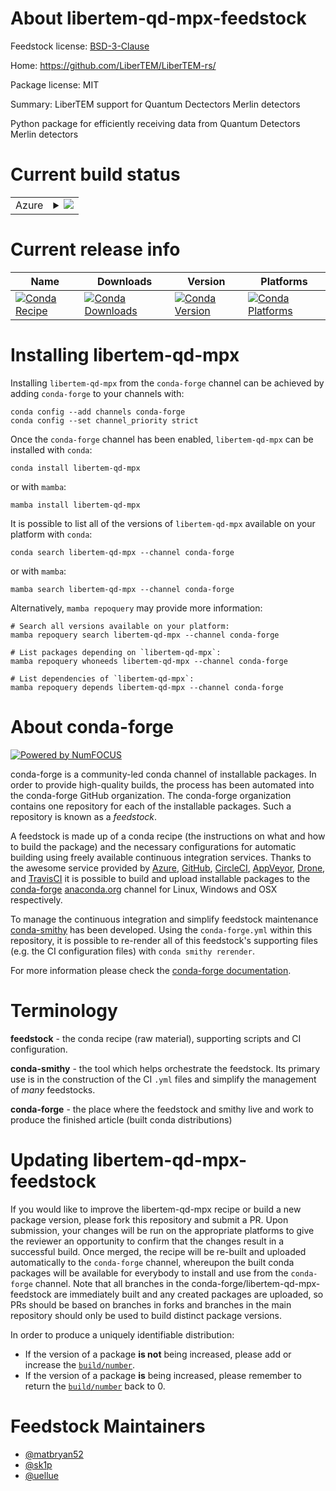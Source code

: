 About libertem-qd-mpx-feedstock
===============================

Feedstock license: [BSD-3-Clause](https://github.com/conda-forge/libertem-qd-mpx-feedstock/blob/main/LICENSE.txt)

Home: https://github.com/LiberTEM/LiberTEM-rs/

Package license: MIT

Summary: LiberTEM support for Quantum Dectectors Merlin detectors

Python package for efficiently receiving data
from Quantum Detectors Merlin detectors


Current build status
====================


<table>
    
  <tr>
    <td>Azure</td>
    <td>
      <details>
        <summary>
          <a href="https://dev.azure.com/conda-forge/feedstock-builds/_build/latest?definitionId=23413&branchName=main">
            <img src="https://dev.azure.com/conda-forge/feedstock-builds/_apis/build/status/libertem-qd-mpx-feedstock?branchName=main">
          </a>
        </summary>
        <table>
          <thead><tr><th>Variant</th><th>Status</th></tr></thead>
          <tbody><tr>
              <td>linux_64_numpy2.0python3.10.____cpython</td>
              <td>
                <a href="https://dev.azure.com/conda-forge/feedstock-builds/_build/latest?definitionId=23413&branchName=main">
                  <img src="https://dev.azure.com/conda-forge/feedstock-builds/_apis/build/status/libertem-qd-mpx-feedstock?branchName=main&jobName=linux&configuration=linux%20linux_64_numpy2.0python3.10.____cpython" alt="variant">
                </a>
              </td>
            </tr><tr>
              <td>linux_64_numpy2.0python3.11.____cpython</td>
              <td>
                <a href="https://dev.azure.com/conda-forge/feedstock-builds/_build/latest?definitionId=23413&branchName=main">
                  <img src="https://dev.azure.com/conda-forge/feedstock-builds/_apis/build/status/libertem-qd-mpx-feedstock?branchName=main&jobName=linux&configuration=linux%20linux_64_numpy2.0python3.11.____cpython" alt="variant">
                </a>
              </td>
            </tr><tr>
              <td>linux_64_numpy2.0python3.12.____cpython</td>
              <td>
                <a href="https://dev.azure.com/conda-forge/feedstock-builds/_build/latest?definitionId=23413&branchName=main">
                  <img src="https://dev.azure.com/conda-forge/feedstock-builds/_apis/build/status/libertem-qd-mpx-feedstock?branchName=main&jobName=linux&configuration=linux%20linux_64_numpy2.0python3.12.____cpython" alt="variant">
                </a>
              </td>
            </tr><tr>
              <td>linux_64_numpy2.0python3.9.____cpython</td>
              <td>
                <a href="https://dev.azure.com/conda-forge/feedstock-builds/_build/latest?definitionId=23413&branchName=main">
                  <img src="https://dev.azure.com/conda-forge/feedstock-builds/_apis/build/status/libertem-qd-mpx-feedstock?branchName=main&jobName=linux&configuration=linux%20linux_64_numpy2.0python3.9.____cpython" alt="variant">
                </a>
              </td>
            </tr><tr>
              <td>linux_64_numpy2python3.13.____cp313</td>
              <td>
                <a href="https://dev.azure.com/conda-forge/feedstock-builds/_build/latest?definitionId=23413&branchName=main">
                  <img src="https://dev.azure.com/conda-forge/feedstock-builds/_apis/build/status/libertem-qd-mpx-feedstock?branchName=main&jobName=linux&configuration=linux%20linux_64_numpy2python3.13.____cp313" alt="variant">
                </a>
              </td>
            </tr><tr>
              <td>osx_64_numpy2.0python3.10.____cpython</td>
              <td>
                <a href="https://dev.azure.com/conda-forge/feedstock-builds/_build/latest?definitionId=23413&branchName=main">
                  <img src="https://dev.azure.com/conda-forge/feedstock-builds/_apis/build/status/libertem-qd-mpx-feedstock?branchName=main&jobName=osx&configuration=osx%20osx_64_numpy2.0python3.10.____cpython" alt="variant">
                </a>
              </td>
            </tr><tr>
              <td>osx_64_numpy2.0python3.11.____cpython</td>
              <td>
                <a href="https://dev.azure.com/conda-forge/feedstock-builds/_build/latest?definitionId=23413&branchName=main">
                  <img src="https://dev.azure.com/conda-forge/feedstock-builds/_apis/build/status/libertem-qd-mpx-feedstock?branchName=main&jobName=osx&configuration=osx%20osx_64_numpy2.0python3.11.____cpython" alt="variant">
                </a>
              </td>
            </tr><tr>
              <td>osx_64_numpy2.0python3.12.____cpython</td>
              <td>
                <a href="https://dev.azure.com/conda-forge/feedstock-builds/_build/latest?definitionId=23413&branchName=main">
                  <img src="https://dev.azure.com/conda-forge/feedstock-builds/_apis/build/status/libertem-qd-mpx-feedstock?branchName=main&jobName=osx&configuration=osx%20osx_64_numpy2.0python3.12.____cpython" alt="variant">
                </a>
              </td>
            </tr><tr>
              <td>osx_64_numpy2.0python3.9.____cpython</td>
              <td>
                <a href="https://dev.azure.com/conda-forge/feedstock-builds/_build/latest?definitionId=23413&branchName=main">
                  <img src="https://dev.azure.com/conda-forge/feedstock-builds/_apis/build/status/libertem-qd-mpx-feedstock?branchName=main&jobName=osx&configuration=osx%20osx_64_numpy2.0python3.9.____cpython" alt="variant">
                </a>
              </td>
            </tr><tr>
              <td>osx_64_numpy2python3.13.____cp313</td>
              <td>
                <a href="https://dev.azure.com/conda-forge/feedstock-builds/_build/latest?definitionId=23413&branchName=main">
                  <img src="https://dev.azure.com/conda-forge/feedstock-builds/_apis/build/status/libertem-qd-mpx-feedstock?branchName=main&jobName=osx&configuration=osx%20osx_64_numpy2python3.13.____cp313" alt="variant">
                </a>
              </td>
            </tr><tr>
              <td>win_64_numpy2.0python3.10.____cpython</td>
              <td>
                <a href="https://dev.azure.com/conda-forge/feedstock-builds/_build/latest?definitionId=23413&branchName=main">
                  <img src="https://dev.azure.com/conda-forge/feedstock-builds/_apis/build/status/libertem-qd-mpx-feedstock?branchName=main&jobName=win&configuration=win%20win_64_numpy2.0python3.10.____cpython" alt="variant">
                </a>
              </td>
            </tr><tr>
              <td>win_64_numpy2.0python3.11.____cpython</td>
              <td>
                <a href="https://dev.azure.com/conda-forge/feedstock-builds/_build/latest?definitionId=23413&branchName=main">
                  <img src="https://dev.azure.com/conda-forge/feedstock-builds/_apis/build/status/libertem-qd-mpx-feedstock?branchName=main&jobName=win&configuration=win%20win_64_numpy2.0python3.11.____cpython" alt="variant">
                </a>
              </td>
            </tr><tr>
              <td>win_64_numpy2.0python3.12.____cpython</td>
              <td>
                <a href="https://dev.azure.com/conda-forge/feedstock-builds/_build/latest?definitionId=23413&branchName=main">
                  <img src="https://dev.azure.com/conda-forge/feedstock-builds/_apis/build/status/libertem-qd-mpx-feedstock?branchName=main&jobName=win&configuration=win%20win_64_numpy2.0python3.12.____cpython" alt="variant">
                </a>
              </td>
            </tr><tr>
              <td>win_64_numpy2.0python3.9.____cpython</td>
              <td>
                <a href="https://dev.azure.com/conda-forge/feedstock-builds/_build/latest?definitionId=23413&branchName=main">
                  <img src="https://dev.azure.com/conda-forge/feedstock-builds/_apis/build/status/libertem-qd-mpx-feedstock?branchName=main&jobName=win&configuration=win%20win_64_numpy2.0python3.9.____cpython" alt="variant">
                </a>
              </td>
            </tr><tr>
              <td>win_64_numpy2python3.13.____cp313</td>
              <td>
                <a href="https://dev.azure.com/conda-forge/feedstock-builds/_build/latest?definitionId=23413&branchName=main">
                  <img src="https://dev.azure.com/conda-forge/feedstock-builds/_apis/build/status/libertem-qd-mpx-feedstock?branchName=main&jobName=win&configuration=win%20win_64_numpy2python3.13.____cp313" alt="variant">
                </a>
              </td>
            </tr>
          </tbody>
        </table>
      </details>
    </td>
  </tr>
</table>

Current release info
====================

| Name | Downloads | Version | Platforms |
| --- | --- | --- | --- |
| [![Conda Recipe](https://img.shields.io/badge/recipe-libertem--qd--mpx-green.svg)](https://anaconda.org/conda-forge/libertem-qd-mpx) | [![Conda Downloads](https://img.shields.io/conda/dn/conda-forge/libertem-qd-mpx.svg)](https://anaconda.org/conda-forge/libertem-qd-mpx) | [![Conda Version](https://img.shields.io/conda/vn/conda-forge/libertem-qd-mpx.svg)](https://anaconda.org/conda-forge/libertem-qd-mpx) | [![Conda Platforms](https://img.shields.io/conda/pn/conda-forge/libertem-qd-mpx.svg)](https://anaconda.org/conda-forge/libertem-qd-mpx) |

Installing libertem-qd-mpx
==========================

Installing `libertem-qd-mpx` from the `conda-forge` channel can be achieved by adding `conda-forge` to your channels with:

```
conda config --add channels conda-forge
conda config --set channel_priority strict
```

Once the `conda-forge` channel has been enabled, `libertem-qd-mpx` can be installed with `conda`:

```
conda install libertem-qd-mpx
```

or with `mamba`:

```
mamba install libertem-qd-mpx
```

It is possible to list all of the versions of `libertem-qd-mpx` available on your platform with `conda`:

```
conda search libertem-qd-mpx --channel conda-forge
```

or with `mamba`:

```
mamba search libertem-qd-mpx --channel conda-forge
```

Alternatively, `mamba repoquery` may provide more information:

```
# Search all versions available on your platform:
mamba repoquery search libertem-qd-mpx --channel conda-forge

# List packages depending on `libertem-qd-mpx`:
mamba repoquery whoneeds libertem-qd-mpx --channel conda-forge

# List dependencies of `libertem-qd-mpx`:
mamba repoquery depends libertem-qd-mpx --channel conda-forge
```


About conda-forge
=================

[![Powered by
NumFOCUS](https://img.shields.io/badge/powered%20by-NumFOCUS-orange.svg?style=flat&colorA=E1523D&colorB=007D8A)](https://numfocus.org)

conda-forge is a community-led conda channel of installable packages.
In order to provide high-quality builds, the process has been automated into the
conda-forge GitHub organization. The conda-forge organization contains one repository
for each of the installable packages. Such a repository is known as a *feedstock*.

A feedstock is made up of a conda recipe (the instructions on what and how to build
the package) and the necessary configurations for automatic building using freely
available continuous integration services. Thanks to the awesome service provided by
[Azure](https://azure.microsoft.com/en-us/services/devops/), [GitHub](https://github.com/),
[CircleCI](https://circleci.com/), [AppVeyor](https://www.appveyor.com/),
[Drone](https://cloud.drone.io/welcome), and [TravisCI](https://travis-ci.com/)
it is possible to build and upload installable packages to the
[conda-forge](https://anaconda.org/conda-forge) [anaconda.org](https://anaconda.org/)
channel for Linux, Windows and OSX respectively.

To manage the continuous integration and simplify feedstock maintenance
[conda-smithy](https://github.com/conda-forge/conda-smithy) has been developed.
Using the ``conda-forge.yml`` within this repository, it is possible to re-render all of
this feedstock's supporting files (e.g. the CI configuration files) with ``conda smithy rerender``.

For more information please check the [conda-forge documentation](https://conda-forge.org/docs/).

Terminology
===========

**feedstock** - the conda recipe (raw material), supporting scripts and CI configuration.

**conda-smithy** - the tool which helps orchestrate the feedstock.
                   Its primary use is in the construction of the CI ``.yml`` files
                   and simplify the management of *many* feedstocks.

**conda-forge** - the place where the feedstock and smithy live and work to
                  produce the finished article (built conda distributions)


Updating libertem-qd-mpx-feedstock
==================================

If you would like to improve the libertem-qd-mpx recipe or build a new
package version, please fork this repository and submit a PR. Upon submission,
your changes will be run on the appropriate platforms to give the reviewer an
opportunity to confirm that the changes result in a successful build. Once
merged, the recipe will be re-built and uploaded automatically to the
`conda-forge` channel, whereupon the built conda packages will be available for
everybody to install and use from the `conda-forge` channel.
Note that all branches in the conda-forge/libertem-qd-mpx-feedstock are
immediately built and any created packages are uploaded, so PRs should be based
on branches in forks and branches in the main repository should only be used to
build distinct package versions.

In order to produce a uniquely identifiable distribution:
 * If the version of a package **is not** being increased, please add or increase
   the [``build/number``](https://docs.conda.io/projects/conda-build/en/latest/resources/define-metadata.html#build-number-and-string).
 * If the version of a package **is** being increased, please remember to return
   the [``build/number``](https://docs.conda.io/projects/conda-build/en/latest/resources/define-metadata.html#build-number-and-string)
   back to 0.

Feedstock Maintainers
=====================

* [@matbryan52](https://github.com/matbryan52/)
* [@sk1p](https://github.com/sk1p/)
* [@uellue](https://github.com/uellue/)

